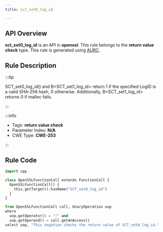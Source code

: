 ```yaml
---
title: sct_set0_log_id

---
```



## API Overview
**sct_set0_log_id** is an API in **openssl**. This rule belongs to the **return value check** type. This rule is generated using [AURC](../../tools/AURC).
## Rule Description

:::tip

SCT_set0_log_id() and B\<SCT_set1_log_id\> return 1 if the specified LogID is a valid SHA-256 hash, 0 otherwise. Additionally, B\<SCT_set1_log_id\> returns 0 if malloc fails.

:::

:::info

- Tags: **return value check**
- Parameter Index: **N/A**
- CWE Type: **CWE-253**

:::

## Rule Code
```python
import cpp

class OpenSSLFunctionCall extends FunctionCall {
  OpenSSLFunctionCall() {
    this.getTarget().hasName("SCT_set0_log_id")
  }
}

from OpenSSLFunctionCall call, UnaryOperation uop
where
  uop.getOperator() = "!" and
  uop.getOperand() = call.getAnAccess()
select uop, "This negation checks the return value of SCT_set0_log_id."
```